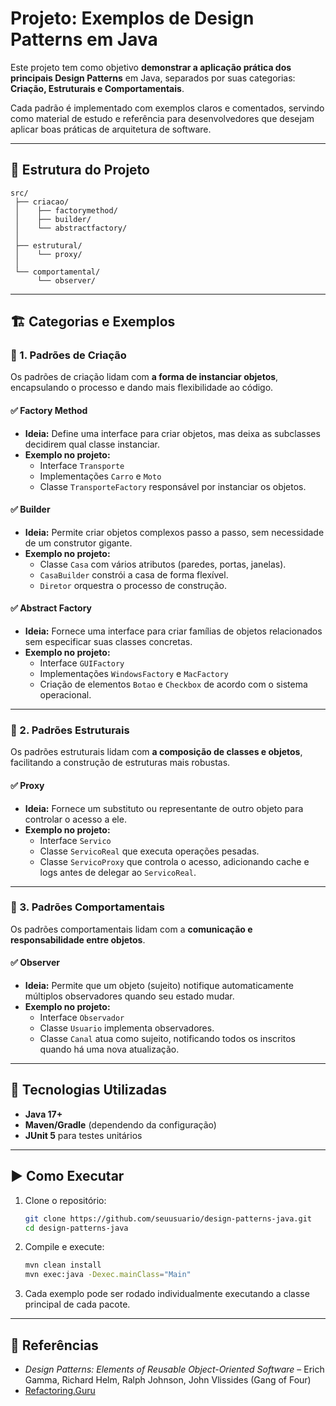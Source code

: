 # Projeto: Exemplos de Design Patterns em Java

Este projeto tem como objetivo **demonstrar a aplicação prática dos principais Design Patterns** em Java, separados por suas categorias: **Criação, Estruturais e Comportamentais**.  

Cada padrão é implementado com exemplos claros e comentados, servindo como material de estudo e referência para desenvolvedores que desejam aplicar boas práticas de arquitetura de software.  

---

## 📂 Estrutura do Projeto

```
src/
 ├── criacao/
 │    ├── factorymethod/
 │    ├── builder/
 │    └── abstractfactory/
 │
 ├── estrutural/
 │    └── proxy/
 │
 └── comportamental/
      └── observer/
```

---

## 🏗 Categorias e Exemplos

### 🔹 1. Padrões de Criação
Os padrões de criação lidam com **a forma de instanciar objetos**, encapsulando o processo e dando mais flexibilidade ao código.

#### ✅ Factory Method
- **Ideia:** Define uma interface para criar objetos, mas deixa as subclasses decidirem qual classe instanciar.  
- **Exemplo no projeto:**  
  - Interface `Transporte`  
  - Implementações `Carro` e `Moto`  
  - Classe `TransporteFactory` responsável por instanciar os objetos.  

#### ✅ Builder
- **Ideia:** Permite criar objetos complexos passo a passo, sem necessidade de um construtor gigante.  
- **Exemplo no projeto:**  
  - Classe `Casa` com vários atributos (paredes, portas, janelas).  
  - `CasaBuilder` constrói a casa de forma flexível.  
  - `Diretor` orquestra o processo de construção.  

#### ✅ Abstract Factory
- **Ideia:** Fornece uma interface para criar famílias de objetos relacionados sem especificar suas classes concretas.  
- **Exemplo no projeto:**  
  - Interface `GUIFactory`  
  - Implementações `WindowsFactory` e `MacFactory`  
  - Criação de elementos `Botao` e `Checkbox` de acordo com o sistema operacional.  

---

### 🔹 2. Padrões Estruturais
Os padrões estruturais lidam com **a composição de classes e objetos**, facilitando a construção de estruturas mais robustas.

#### ✅ Proxy
- **Ideia:** Fornece um substituto ou representante de outro objeto para controlar o acesso a ele.  
- **Exemplo no projeto:**  
  - Interface `Servico`  
  - Classe `ServicoReal` que executa operações pesadas.  
  - Classe `ServicoProxy` que controla o acesso, adicionando cache e logs antes de delegar ao `ServicoReal`.  

---

### 🔹 3. Padrões Comportamentais
Os padrões comportamentais lidam com a **comunicação e responsabilidade entre objetos**.

#### ✅ Observer
- **Ideia:** Permite que um objeto (sujeito) notifique automaticamente múltiplos observadores quando seu estado mudar.  
- **Exemplo no projeto:**  
  - Interface `Observador`  
  - Classe `Usuario` implementa observadores.  
  - Classe `Canal` atua como sujeito, notificando todos os inscritos quando há uma nova atualização.  

---

## 🚀 Tecnologias Utilizadas
- **Java 17+**  
- **Maven/Gradle** (dependendo da configuração)  
- **JUnit 5** para testes unitários  

---

## ▶️ Como Executar

1. Clone o repositório:
   ```bash
   git clone https://github.com/seuusuario/design-patterns-java.git
   cd design-patterns-java
   ```

2. Compile e execute:
   ```bash
   mvn clean install
   mvn exec:java -Dexec.mainClass="Main"
   ```

3. Cada exemplo pode ser rodado individualmente executando a classe principal de cada pacote.  

---

## 📖 Referências
- *Design Patterns: Elements of Reusable Object-Oriented Software* – Erich Gamma, Richard Helm, Ralph Johnson, John Vlissides (Gang of Four)  
- [Refactoring.Guru](https://refactoring.guru/pt-br/design-patterns)  
